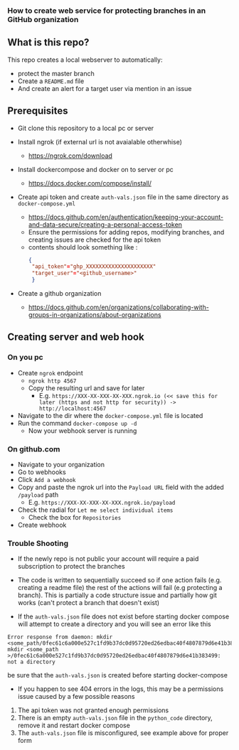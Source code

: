 ### How to create web service for protecting branches in an GitHub organization

## What is this repo?
This repo creates a local webserver to automatically:
- protect the master branch
- Create a `README.md` file
- And create an alert for a target user via mention in an issue

## Prerequisites
- Git clone this repository to a local pc or server
- Install ngrok (if external url is not avaialable otherwhise)
  - https://ngrok.com/download


- Install dockercompose and docker on to server or pc
  - https://docs.docker.com/compose/install/

- Create api token and create `auth-vals.json` file in the same directory  as  `docker-compose.yml`
  - https://docs.github.com/en/authentication/keeping-your-account-and-data-secure/creating-a-personal-access-token
  - Ensure the permissions for adding repos, modifying branches, and creating issues are checked for the api token
  - contents should look something like :
     ```json
     {
      "api_token"="ghp_XXXXXXXXXXXXXXXXXXXXX"
      "target_user"="<github_username>"
      }

    ```

- Create a github organization
  - https://docs.github.com/en/organizations/collaborating-with-groups-in-organizations/about-organizations

## Creating server and web hook

### On you pc

- Create `ngrok` endpoint
  - `ngrok http 4567`
  - Copy the resulting url and save for later
    - E.g. `https://XXX-XX-XXX-XX-XXX.ngrok.io (<< save this for later (https and not http for security)) -> http://localhost:4567  `
- Navigate to the dir where the `docker-compose.yml` file is located
- Run the command `docker-compose up -d`
  - Now your webhook server is running

### On github.com

- Navigate to your organization
- Go to webhooks
- Click `Add a webhook`
- Copy and paste the ngrok url into the `Payload URL` field with the added `/payload` path
  - E.g. `https://XXX-XX-XXX-XX-XXX.ngrok.io/payload`
- Check the radial for `Let me select individual items`
  - Check the box for `Repositories`
- Create webhook

### Trouble Shooting
- If the newly repo is not public your account will require a paid subscription to protect the branches

- The code is written to sequentially succeed so if one action fails (e.g. creating a readme file) the rest of the actions will fail (e.g protecting a branch). This is partially a code structure issue and partially how git works (can't protect a branch that doesn't exist)

- If the `auth-vals.json` file does not exist before starting docker compose will attempt to create a directory and you will see an error like this

```shell
Error response from daemon: mkdir <some_path/0fec61c6a000e527c1fd9b37dc0d95720ed26edbac40f4807879d6e41b383499: mkdir <some_path >/0fec61c6a000e527c1fd9b37dc0d95720ed26edbac40f4807879d6e41b383499: not a directory
```
be sure that the `auth-vals.json` is created before starting docker-compose

- If you happen to see 404 errors in the logs, this may be a permissions issue caused by a few possible reasons
 1. The api token was not granted enough permissions
 2. There is an empty `auth-vals.json` file in the `python_code` directory, remove it and restart docker compose
 3. The `auth-vals.json` file is misconfigured, see example above for proper form
